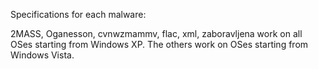 Specifications for each malware:

2MASS, Oganesson, cvnwzmammv, flac, xml, zaboravljena work on all OSes starting from Windows XP.
The others work on OSes starting from Windows Vista.
